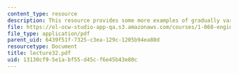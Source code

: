 ```yaml
---
content_type: resource
description: This resource provides some more examples of gradually varied flow profiles.
file: https://ol-ocw-studio-app-qa.s3.amazonaws.com/courses/1-060-engineering-mechanics-ii-spring-2006/13130cf95e1abf55d45cf6e45b43e80c_lecture32.pdf
file_type: application/pdf
parent_uid: 6439f51f-7325-c3ea-129c-1205b94ea80d
resourcetype: Document
title: lecture32.pdf
uid: 13130cf9-5e1a-bf55-d45c-f6e45b43e80c
---
```

